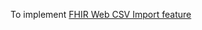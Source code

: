 To implement [FHIR Web CSV Import feature](https://docs.google.com/document/d/10prv9DrMBy7ydNmWJxtPBm5c_qBFO6BFLGjwqVIOIq8/edit)
